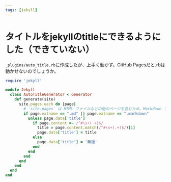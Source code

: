 ```yaml
---
tags: [jekyll]
---
```


# タイトルをjekyllのtitleにできるようにした（できていない）

`_plugins/auto_title.rb`に作成したが、上手く動かず。GitHub Pagesだと.rbは動かせないのでしょうか。
```ruby
require 'jekyll'

module Jekyll
  class AutoTitleGenerator < Generator
    def generate(site)
      site.pages.each do |page|
        # `site.pages` は HTML ファイルなどの他のページを含むため、Markdown ファイルのみに限定します。
        if page.extname == ".md" || page.extname == ".markdown"
          unless page.data['title']
            if page.content =~ /^#\s+(.+)$/
              title = page.content.match(/^#\s+(.+)$/)[1]
              page.data['title'] = title
            else
              page.data['title'] = '無題'
            end
          end
        end
      end
    end
  end
end
```
